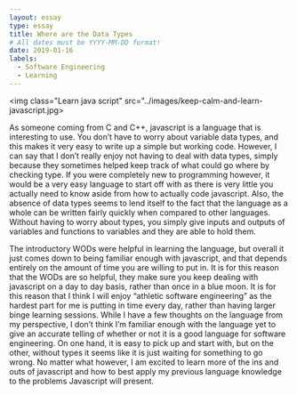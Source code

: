 ```yaml
---
layout: essay
type: essay
title: Where are the Data Types
# All dates must be YYYY-MM-DD format!
date: 2019-01-16
labels:
  - Software Engineering
  - Learning
---
```


<img class="Learn java script" src="../images/keep-calm-and-learn-javascript.jpg>

  As someone coming from C and C++, javascript is a language that is interesting to use. You don’t have to worry about variable data types, and this makes it very easy to write up a simple but working code. However, I can say that I don’t really enjoy not having to deal with data types, simply because they sometimes helped keep track of what could go where by checking type. If you were completely new to programming however, it would be a very easy language to start off with as there is very little you actually need to know aside from how to actually code javascript. Also, the absence of data types seems to lend itself to the fact that the language as a whole can be written fairly quickly when compared to other languages. Without having to worry about types, you simply give inputs and outputs of variables and functions to variables and they are able to hold them.

  The introductory WODs were helpful in learning the language, but overall it just comes down to being familiar enough with javascript, and that depends entirely on the amount of time you are willing to put in.  It is for this reason that the WODs are so helpful, they make sure you keep dealing with javascript on a day to day basis, rather than once in a blue moon. It is for this reason that I think I will enjoy “athletic software engineering” as the hardest part for me is putting in time every day, rather than having larger binge learning sessions. While I have a few thoughts on the language from my perspective, I don’t think I’m familiar enough with the language  yet to give an accurate telling of whether or not it is a good language for software engineering. On one hand, it is easy to pick up and start with, but on the other, without types it seems like it is just waiting for something to go wrong. No matter what however, I am excited to learn more of the ins and outs of javascript and how to best apply my previous language knowledge to the problems Javascript will present.
